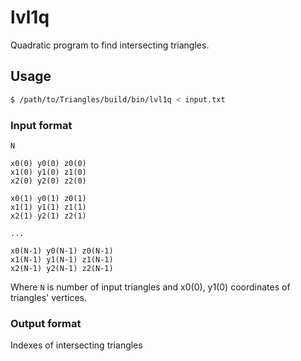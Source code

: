 # lvl1q

Quadratic program to find intersecting triangles.

## Usage

```bash
$ /path/to/Triangles/build/bin/lvl1q < input.txt
```

### Input format

```
N

x0(0) y0(0) z0(0)
x1(0) y1(0) z1(0)
x2(0) y2(0) z2(0)

x0(1) y0(1) z0(1)
x1(1) y1(1) z1(1)
x2(1) y2(1) z2(1)

...

x0(N-1) y0(N-1) z0(N-1)
x1(N-1) y1(N-1) z1(N-1)
x2(N-1) y2(N-1) z2(N-1)
```

Where `N` is number of input triangles and x0(0), y1(0) coordinates of triangles' vertices.

### Output format

Indexes of intersecting triangles
